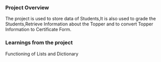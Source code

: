 ### Project Overview

 The project is used to store data of Students,It is also used to grade the Students,Retrieve Information about the Topper and to convert Topper Information to Certificate Form.


### Learnings from the project

 Functioning of Lists and Dictionary


